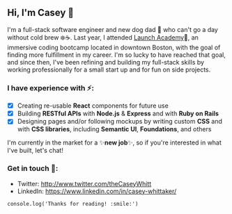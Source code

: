## Hi, I'm Casey 👋

I'm a full-stack software engineer and new dog dad :dog: who can't go a day without cold brew :snowflake::coffee:. Last year, I attended [Launch Academy](http://www.launchacademy.com):rocket:, an immersive coding bootcamp located in downtown Boston, with the goal of finding more fulfillment in my career. I'm so lucky to have reached that goal, and since then, I've been refining and building my full-stack skills by working professionally for a small start up and for fun on side projects.

### I have experience with :zap::
- [x] Creating re-usable **React** components for future use
- [x] Building **RESTful APIs** with **Node.js** & **Express** and with **Ruby on Rails**
- [x] Designing pages and/or following mockups by writing custom **CSS** and with **CSS libraries**, including **Semantic UI**, **Foundations**, and others

I'm currently in the market for a :sparkles:**new job**:sparkles:, so if you're interested in what I've built, let's chat!

### Get in touch :speech_balloon::
- Twitter: http://www.twitter.com/theCaseyWhitt
- LinkedIn: https://www.linkedin.com/in/casey-whittaker/

```console.log('Thanks for reading! :smile:')```
